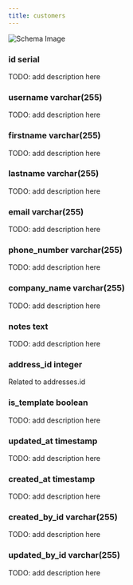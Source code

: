 ```yaml
---
title: customers
---
```



![Schema Image](/img/schema/customers.svg)

### id serial
TODO: add description here

### username varchar(255)
TODO: add description here

### firstname varchar(255)
TODO: add description here

### lastname varchar(255)
TODO: add description here

### email varchar(255)
TODO: add description here

### phone_number varchar(255)
TODO: add description here

### company_name varchar(255)
TODO: add description here

### notes text
TODO: add description here

### address_id integer
Related to addresses.id

### is_template boolean
TODO: add description here

### updated_at timestamp
TODO: add description here

### created_at timestamp
TODO: add description here

### created_by_id varchar(255)
TODO: add description here

### updated_by_id varchar(255)
TODO: add description here

